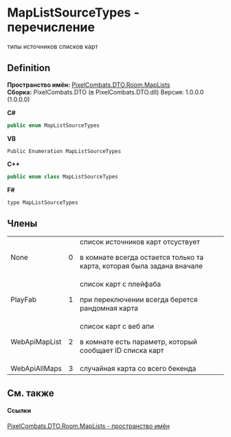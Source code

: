 # MapListSourceTypes - перечисление


типы источников списков карт



## Definition
**Пространство имён:** <a href="ff1ae6f8-0a90-6436-e998-0a0107f7f224">PixelCombats.DTO.Room.MapLists</a>  
**Сборка:** PixelCombats.DTO (в PixelCombats.DTO.dll) Версия: 1.0.0.0 (1.0.0.0)

**C#**
``` C#
public enum MapListSourceTypes
```
**VB**
``` VB
Public Enumeration MapListSourceTypes
```
**C++**
``` C++
public enum class MapListSourceTypes
```
**F#**
``` F#
type MapListSourceTypes
```



## Члены
<table>
<tr>
<td>None</td>
<td>0</td>
<td>список источников карт отсуствует <p>в комнате всегда остается только та карта, которая была задана вначале</p></td></tr>
<tr>
<td>PlayFab</td>
<td>1</td>
<td>список карт с плейфаба <p>при переключении всегда берется рандомная карта</p></td></tr>
<tr>
<td>WebApiMapList</td>
<td>2</td>
<td>список карт с веб апи <p>в комнате есть параметр, который сообщает ID списка карт</p></td></tr>
<tr>
<td>WebApiAllMaps</td>
<td>3</td>
<td>случайная карта со всего бекенда</td></tr>
</table>

## См. также


#### Ссылки
<a href="ff1ae6f8-0a90-6436-e998-0a0107f7f224">PixelCombats.DTO.Room.MapLists - пространство имён</a>  
